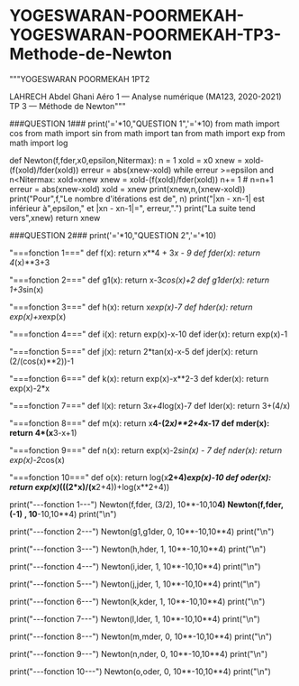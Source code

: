 # YOGESWARAN-POORMEKAH-YOGESWARAN-POORMEKAH-TP3-Methode-de-Newton

"""YOGESWARAN POORMEKAH 1PT2

LAHRECH Abdel Ghani
Aéro 1 — Analyse numérique (MA123, 2020-2021)
TP 3 — Méthode de Newton"""


###QUESTION 1###
print('='*10,"QUESTION 1",'='*10)
from math import cos
from math import sin
from math import tan
from math import exp
from math import log


def Newton(f,fder,x0,epsilon,Nitermax):
    n = 1
    xold = x0
    xnew = xold-(f(xold)/fder(xold))
    erreur = abs(xnew-xold)
    while erreur >=epsilon and n<Nitermax:
        xold=xnew
        xnew = xold-(f(xold)/fder(xold))
        n+= 1        # n=n+1
        erreur = abs(xnew-xold)
        xold = xnew
        print(xnew,n,(xnew-xold)) 
    print("Pour",f,"Le nombre d'itérations est de", n)
    print("|xn - xn-1| est inférieur à",epsilon," et |xn - xn-1|=", erreur,".")
    print("La suite tend vers",xnew)
    return xnew
    
    

###QUESTION 2###
print('='*10,"QUESTION 2",'='*10)

"===fonction 1==="
def f(x):
    return x**4 + 3*x - 9
def fder(x):
    return 4*(x)**3+3
    
"===fonction 2==="
def g1(x):
    return x-3*cos(x)+2
def g1der(x):
    return 1+3*sin(x)

"===fonction 3==="
def h(x):
    return x*exp(x)-7
def hder(x):
    return exp(x)+x*exp(x)
    
"===fonction 4==="
def i(x):
    return exp(x)-x-10
def ider(x):
    return exp(x)-1

"===fonction 5==="
def j(x):
    return 2*tan(x)-x-5
def jder(x):
    return (2/(cos(x)**2))-1

"===fonction 6==="
def k(x):
    return exp(x)-x**2-3
def kder(x):
    return exp(x)-2*x

"===fonction 7==="
def l(x):
    return 3*x+4*log(x)-7 
def lder(x):
    return 3+(4/x)
    
"===fonction 8==="
def m(x):
    return x**4-(2*x)**2+4*x-17 
def mder(x):
    return 4*(x**3-x+1)

"===fonction 9==="
def n(x):
    return exp(x)-2*sin(x) - 7
def nder(x):
    return exp(x)-2*cos(x)

"===fonction 10==="
def o(x):
    return log(x**2+4)*exp(x)-10
def oder(x):
    return exp(x)*(((2*x)/(x**2+4))+log(x**2+4))



print("---fonction 1---")
Newton(f,fder, (3/2), 10**-10,10**4)
Newton(f,fder, (-1) , 10**-10,10**4)
print("\n")

print("---fonction 2---")
Newton(g1,g1der, 0, 10**-10,10**4)
print("\n")

print("---fonction 3---")
Newton(h,hder, 1, 10**-10,10**4)
print("\n")

print("---fonction 4---")
Newton(i,ider, 1, 10**-10,10**4)
print("\n")

print("---fonction 5---")
Newton(j,jder, 1, 10**-10,10**4)
print("\n")


print("---fonction 6---")
Newton(k,kder, 1, 10**-10,10**4)
print("\n")

print("---fonction 7---")
Newton(l,lder, 1, 10**-10,10**4)
print("\n")

print("---fonction 8---")
Newton(m,mder, 0, 10**-10,10**4)
print("\n")

print("---fonction 9---")
Newton(n,nder, 0, 10**-10,10**4)
print("\n")

print("---fonction 10---")
Newton(o,oder, 0, 10**-10,10**4)
print("\n")



    
    

